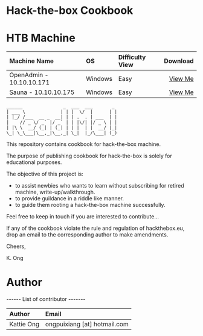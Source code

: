 # Hack-the-box Cookbook 


# HTB Machine

  | Machine Name | OS  | Difficulty View | Download     |
  | :---         |:--- |:---             |      ---:    |
  |OpenAdmin - 10.10.10.171 |Windows | Easy |[View Me](https://github.com/codingninja008/Hack-the-Box-Cookbook/blob/master/OpenAdmin%20Cookbook.pdf)  | [Download](https://github.com/codingninja008/Hack-the-Box-Cookbook/raw/master/OpenAdmin%20Cookbook.pdf)|
  |Sauna - 10.10.10.175 |Windows |Easy | [View Me](https://github.com/codingninja008/Hack-the-Box-Cookbook/blob/master/Sauna%20Cookbook.pdf)|[Download](https://github.com/codingninja008/Hack-the-Box-Cookbook/raw/master/Sauna%20Cookbook.pdf) |
  

```
______               _  ___  ___       _ 
| ___ \             | | |  \/  |      | |
| |_/ /___  __ _  __| | | .  . | ___  | |
|    // _ \/ _` |/ _` | | |\/| |/ _ \ | |
| |\ \  __/ (_| | (_| | | |  | |  __/ |_|
\_| \_\___|\__,_|\__,_| \_|  |_/\___| (_)

```
                                         
                                         
This repository contains cookbook for hack-the-box machine.

The purpose of publishing cookbook for hack-the-box is solely for educational purposes. 

The objective of this project is: 
 - to assist newbies who wants to learn without subscribing for retired machine, write-up/walkthrough. 
 - to provide guildance in a riddle like manner.  
 - to guide them rooting a hack-the-box machine successfully. 
 
Feel free to keep in touch if you are interested to contribute... 

If any of the cookbook violate the rule and regulation of hackthebox.eu, drop an email to the corresponding author to make amendments.

Cheers, 

K. Ong 




# Author 

 ------ List of contributor -------

  | Author | Email  |
  | :---         |:--- |  
  |Kattie Ong | ongpuixiang [at] hotmail.com | 






